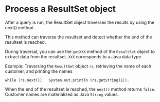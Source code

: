 Process a ResultSet object 
===============================================

After a query is run, the ResultSet object traverses the results by using the next() method. 

This method can traverse the resultset and detect whether the end of the resultset is reached. 

During traversal, you can use the `getXXX` method of the `ResultSet` object to extract data from the resultset. `XXX` corresponds to a Java data type. 

Example: Traversing the `ResultSet` object `rs`, retrieving the name of each customer, and printing the names 

```unknow
while (rs.next())   System.out.println (rs.getString(1));
```



When the end of the resultset is reached, the `next()` method returns `false`. Customer names are materialized as Java `String` values.
